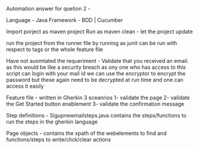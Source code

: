 Automation answer for quetion 2 - 

Language - Java
Framework - BDD | Cucumber

Import porject as maven project 
Run as maven clean - let the project update

run the project from the runner file by running as junit
can be run with respect to tags or the whole feature file

Have not auomtated the requeriment - Validate that you received an email. as this would be like a security breach as ony one who has access to this script can login with your mail id
we can use the encryptor to encrypt the password but these again need to be decrypted at run time and one can access it easily

Feature file - written in Gherkin
  3 sceanrios 1- validate the page
              2- validate the Get Started button enablement
              3- validate the confirmation message 

Step definitions - Sigupnewmailsteps.java
  contains the steps/functions to run the steps in the gherkin language
 
Page objects - contains the xpath of the webelements to find and functions/steps to write/click/clear actions
